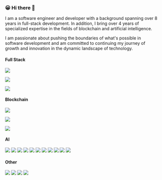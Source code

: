 ### 😀 Hi there 👋

<!--
**tomilette/tomilette** is a ✨ _special_ ✨ repository because its `README.md` (this file) appears on your GitHub profile.

Here are some ideas to get you started:

- 🔭 I’m currently working on ...
- 🌱 I’m currently learning ...
- 👯 I’m looking to collaborate on ...
- 🤔 I’m looking for help with ...
- 💬 Ask me about ...
- 📫 How to reach me: ...
- 😄 Pronouns: ...
- ⚡ Fun fact: ...
-->
I am a software engineer and developer with a background spanning over 8 years in full-stack development.
In addition, I bring over 4 years of specialized expertise in the fields of blockchain and artificial intelligence.

I am passionate about pushing the boundaries of what's possible in software development and am committed to 
continuing my journey of growth and innovation in the dynamic landscape of technology.

#### Full Stack
![](https://img.shields.io/badge/Frontend-React%20/%20Vue%20/%20Angular%20/%20Electron%20/%20Ionic%20/%20Next%20/%20Nuxt%20/%20ReactNative-informational?style=flat&&logoColor=white&color=2c760c)

![](https://img.shields.io/badge/Backend-Express%20/%20Nest%20/%20Koa%20/%20Django%20/%20Flask%20/%20FastAPI%20/%20Rails%20/%20Gin%20/%20Echo-informational?style=flat&logoColor=white&color=2c760c)

![](https://img.shields.io/badge/Database-MySQL%20/%20PostgreSQL%20/%20MongoDB%20/%20SQLite-informational?style=flat&logoColor=white&color=2c760c)


#### Blockchain
![](https://img.shields.io/badge/Network-Ethereum%20/%20/%20Solana%20/%20Polygon%20/%20Bitcoin-informational?style=flat&logoColor=white&color=79981f)

![](https://img.shields.io/badge/Library-Web3%20/%20Ether-informational?style=flat&logoColor=white&color=79981f)

![](https://img.shields.io/badge/Token-ERC20%20/%20ERC721%20/%20ERC1155%20/%20ERC4626-informational?style=flat&logoColor=white&color=79981f)


#### AI
![](https://img.shields.io/badge/TensorFlow-8A2BE2)
![](https://img.shields.io/badge/PyTorch-8A2BE2)
![](https://img.shields.io/badge/CNN-8A2BE2)
![](https://img.shields.io/badge/RNN-8A2BE2)
![](https://img.shields.io/badge/Transformers-8A2BE2)
![](https://img.shields.io/badge/OpenCV-8A2BE2)
![](https://img.shields.io/badge/OpenAI-8A2BE2)
![](https://img.shields.io/badge/Hugging#20Face-8A2BE2)
![](https://img.shields.io/badge/ML-8A2BE2)
![](https://img.shields.io/badge/RAG-8A2BE2)
![](https://img.shields.io/badge/Chroma#20DB-8A2BE2)

#### Other
![](https://img.shields.io/badge/CI/CD-2a32ae)
![](https://img.shields.io/badge/Docker-2a32ae)
![](https://img.shields.io/badge/Git-2a32ae)
![](https://img.shields.io/badge/AWS-2a32ae)
